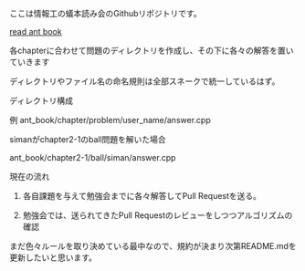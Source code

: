 ここは情報工の蟻本読み会のGithubリポジトリです。

[read ant book](http://www.amazon.co.jp/dp/4839931992)

各chapterに合わせて問題のディレクトリを作成し、その下に各々の解答を置いていきます
  
ディレクトリやファイル名の命名規則は全部スネークで統一しているはず。


ディレクトリ構成

例
ant\_book/chapter/problem/user\_name/answer.cpp

simanがchapter2-1のball問題を解いた場合

ant\_book/chapter2-1/ball/siman/answer.cpp


現在の流れ

1. 各自課題を与えて勉強会までに各々解答してPull Requestを送る。

2. 勉強会では、送られてきたPull Requestのレビューをしつつアルゴリズムの確認




まだ色々ルールを取り決めている最中なので、規約が決まり次第README.mdを更新したいと思います。
